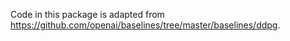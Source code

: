 Code in this package is adapted from https://github.com/openai/baselines/tree/master/baselines/ddpg.
